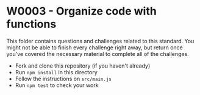 # W0003 - Organize code with functions

This folder contains questions and challenges related to this standard. You might not be able to finish every challenge right away, but return once you've covered the necessary material to complete all of the challenges.

- Fork and clone this repository (if you haven't already)
- Run `npm install` in this directory
- Follow the instructions on `src/main.js`
- Run `npm test` to check your work
